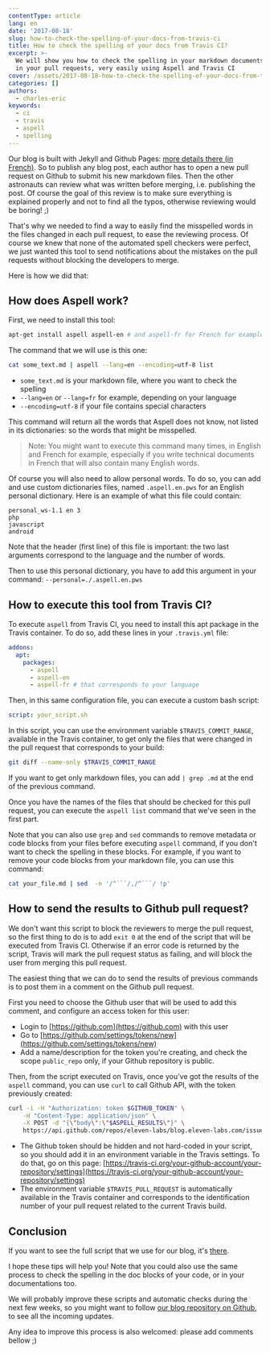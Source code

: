 ```yaml
---
contentType: article
lang: en
date: '2017-08-18'
slug: how-to-check-the-spelling-of-your-docs-from-travis-ci
title: How to check the spelling of your docs from Travis CI?
excerpt: >-
  We will show you how to check the spelling in your markdown documents, changed
  in your pull requests, very easily using Aspell and Travis CI
cover: /assets/2017-08-18-how-to-check-the-spelling-of-your-docs-from-travis-ci/typing.jpg
categories: []
authors:
  - charles-eric
keywords:
  - ci
  - travis
  - aspell
  - spelling
---
```


Our blog is built with Jekyll and Github Pages: [more details there (in French)]({BASE_URL}/fr/migration-du-blog/). So to publish any blog post, each author has to open a new pull request on Github to submit his new markdown files.
Then the other astronauts can review what was written before merging, i.e. publishing the post. Of course the goal of this review is to make sure everything is explained properly and not to find all the typos, otherwise reviewing would be boring! ;)

That's why we needed to find a way to easily find the misspelled words in the files changed in each pull request, to ease the reviewing process. Of course we knew that none of the automated spell checkers were perfect, we just wanted this tool to send notifications about the mistakes on the pull requests without blocking the developers to merge.

Here is how we did that:

## How does Aspell work?

First, we need to install this tool:

```bash
apt-get install aspell aspell-en # and aspell-fr for French for example
```

The command that we will use is this one:

```bash
cat some_text.md | aspell --lang=en --encoding=utf-8 list
```

- `some_text.md` is your markdown file, where you want to check the spelling
- `--lang=en` or `--lang=fr` for example, depending on your language
- `--encoding=utf-8` if your file contains special characters

This command will return all the words that Aspell does not know, not listed in its dictionaries: so the words that might be misspelled.

> Note:
> You might want to execute this command many times, in English and French for example, especially if you write technical documents in French that will also contain many English words.

Of course you will also need to allow personal words. To do so, you can add and use custom dictionaries files, named `.aspell.en.pws` for an English personal dictionary. Here is an example of what this file could contain:

```
personal_ws-1.1 en 3
php
javascript
android
```

Note that the header (first line) of this file is important: the two last arguments correspond to the language and the number of words.

Then to use this personal dictionary, you have to add this argument in your command: `--personal=./.aspell.en.pws`

## How to execute this tool from Travis CI?

To execute `aspell` from Travis CI, you need to install this apt package in the Travis container. To do so, add these lines in your `.travis.yml` file:

```yml
addons:
  apt:
    packages:
      - aspell
      - aspell-en
      - aspell-fr # that corresponds to your language
```

Then, in this same configuration file, you can execute a custom bash script:

```yml
script: your_script.sh
```

In this script, you can use the environment variable `$TRAVIS_COMMIT_RANGE`, available in the Travis container, to get only the files that were changed in the pull request that corresponds to your build:

```bash
git diff --name-only $TRAVIS_COMMIT_RANGE
```

If you want to get only markdown files, you can add `| grep .md` at the end of the previous command.

Once you have the names of the files that should be checked for this pull request, you can execute the `aspell list` command that we've seen in the first part.

Note that you can also use `grep` and `sed` commands to remove metadata or code blocks from your files before executing `aspell` command, if you don't want to check the spelling in these blocks.
For example, if you want to remove your code blocks from your markdown file, you can use this command:

```bash
cat your_file.md | sed  -n '/^```/,/^```/ !p'
```

## How to send the results to Github pull request?

We don't want this script to block the reviewers to merge the pull request, so the first thing to do is to add `exit 0` at the end of the script that will be executed from Travis CI. Otherwise if an error code is returned by the script, Travis will mark the pull request status as failing, and will block the user from merging this pull request.

The easiest thing that we can do to send the results of previous commands is to post them in a comment on the Github pull request.

First you need to choose the Github user that will be used to add this comment, and configure an access token for this user:
- Login to [https://github.com](https://github.com) with this user
- Go to [https://github.com/settings/tokens/new](https://github.com/settings/tokens/new)
- Add a name/description for the token you're creating, and check the scope `public_repo` only, if your Github repository is public.

Then, from the script executed on Travis, once you've got the results of the `aspell` command, you can use `curl` to call Github API, with the token previously created:

```bash
curl -i -H "Authorization: token $GITHUB_TOKEN" \
    -H "Content-Type: application/json" \
    -X POST -d "{\"body\":\"$ASPELL_RESULTS\"}" \
    https://api.github.com/repos/eleven-labs/blog.eleven-labs.com/issues/$TRAVIS_PULL_REQUEST/comments
```

- The Github token should be hidden and not hard-coded in your script, so you should add it in an environment variable in the Travis settings. To do that, go on this page: [https://travis-ci.org/your-github-account/your-repository/settings](https://travis-ci.org/your-github-account/your-repository/settings)
- The environment variable `$TRAVIS_PULL_REQUEST` is automatically available in the Travis container and corresponds to the identification number of your pull request related to the current Travis build.

## Conclusion

If you want to see the full script that we use for our blog, it's [there](https://github.com/eleven-labs/blog.eleven-labs.com/blob/master/bin/check-spelling.sh).

I hope these tips will help you! Note that you could also use the same process to check the spelling in the doc blocks of your code, or in your documentations too.

We will probably improve these scripts and automatic checks during the next few weeks, so you might want to follow [our blog repository on Github](https://github.com/eleven-labs/blog.eleven-labs.com), to see all the incoming updates.

Any idea to improve this process is also welcomed: please add comments bellow ;)
